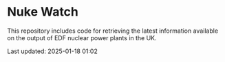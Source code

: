 # Nuke Watch

This repository includes code for retrieving the latest information available on the output of EDF nuclear power plants in the UK.

Last updated: 2025-01-18 01:02